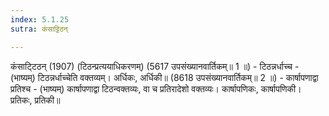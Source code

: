 ```yaml
---
index: 5.1.25
sutra: कंसाट्टिठन्

---
```

कंसाटि्टठन् (1907) (टिठन्प्रत्ययाधिकरणम्) (5617 उपसंख्यानवार्तिकम्॥ 1 ॥) - टिठन्नर्धाच्च - (भाष्यम्) टिठन्नर्धाच्चेति वक्तव्यम्। अर्धिकः, अर्धिकी॥ (8618 उपसंख्यानवार्तिकम्॥ 2 ॥) - कार्षापणाद्वा प्रतिश्च - (भाष्यम्) कार्षापणाद्वा टिठन्वक्तव्यः, वा च प्रतिरादेशो वक्तव्यः। कार्षापणिकः, कार्षापणिकी। प्रतिकः, प्रतिकी॥
